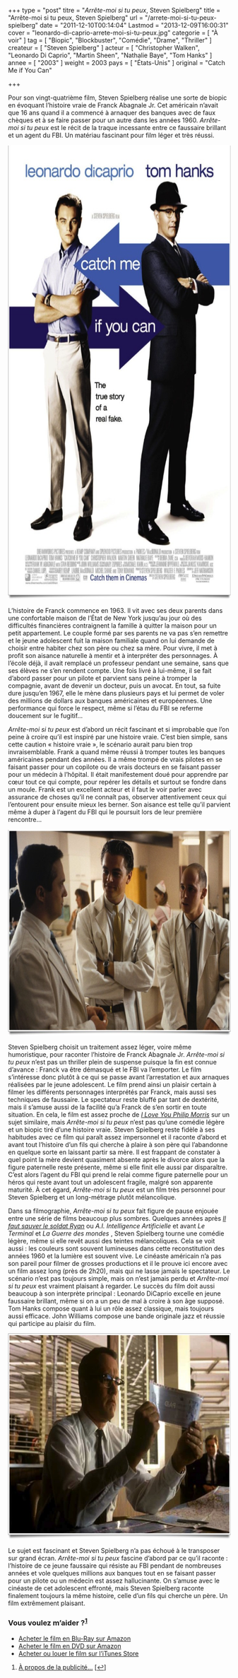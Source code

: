 +++
type = "post"
titre = "<em>Arrête-moi si tu peux</em>, Steven Spielberg"
title = "Arrête-moi si tu peux, Steven Spielberg"
url = "/arrete-moi-si-tu-peux-spielberg"
date = "2011-12-10T00:14:04"
Lastmod = "2013-12-09T16:00:31"
cover = "leonardo-di-caprio-arrete-moi-si-tu-peux.jpg"
categorie = [ "À voir" ]
tag = [ "Biopic", "Blockbuster", "Comédie", "Drame", "Thriller" ]
createur = [ "Steven Spielberg" ]
acteur = [ "Christopher Walken", "Leonardo Di Caprio", "Martin Sheen", "Nathalie Baye", "Tom Hanks" ]
annee = [ "2003" ]
weight = 2003
pays = [ "États-Unis" ]
original = "Catch Me if You Can"

+++

<p>Pour son vingt-quatrième film, Steven Spielberg réalise une sorte de biopic en évoquant l&rsquo;histoire vraie de Franck Abagnale Jr. Cet américain n&rsquo;avait que 16 ans quand il a commencé à arnaquer des banques avec de faux chèques et à se faire passer pour un autre dans les années 1960. <em>Arrête-moi si tu peux</em> est le récit de la traque incessante entre ce faussaire brillant et un agent du FBI. Un matériau fascinant pour film léger et très réussi.</p>
<div style="text-align: center;"><a href="http://www.allocine.fr/film/fichefilm_gen_cfilm=35973.html"><img class="aligncenter" style="border-style: initial; border-color: initial; border-width: 0px;" src="arrete-moi-si-tu-peux-spielberg.jpg" alt="Arrete moi si tu peux spielberg" width="690" height="1028" border="0" /></a></div>
<p>L&rsquo;histoire de Franck commence en 1963. Il vit avec ses deux parents dans une confortable maison de l&rsquo;État de New York jusqu&rsquo;au jour où des difficultés financières contraignent la famille à quitter la maison pour un petit appartement. Le couple formé par ses parents ne va pas s&rsquo;en remettre et le jeune adolescent fuit la maison familiale quand on lui demande de choisir entre habiter chez son père ou chez sa mère. Pour vivre, il met à profit son aisance naturelle à mentir et à interpréter des personnages. À l&rsquo;école déjà, il avait remplacé un professeur pendant une semaine, sans que ses élèves ne s&rsquo;en rendent compte. Une fois livré à lui-même, il se fait d&rsquo;abord passer pour un pilote et parvient sans peine à tromper la compagnie, avant de devenir un docteur, puis un avocat. En tout, sa fuite dure jusqu&rsquo;en 1967, elle le mène dans plusieurs pays et lui permet de voler des millions de dollars aux banques américaines et européennes. Une performance qui force le respect, même si l&rsquo;étau du FBI se referme doucement sur le fugitif…</p>
<p><em>Arrête-moi si tu peux</em> est d&rsquo;abord un récit fascinant et si improbable que l&rsquo;on peine à croire qu&rsquo;il est inspiré par une histoire vraie. C&rsquo;est bien simple, sans cette caution &laquo;&nbsp;histoire vraie&nbsp;&raquo;, le scénario aurait paru bien trop invraisemblable. Frank a quand même réussi à tromper toutes les banques américaines pendant des années. Il a même trompé de vrais pilotes en se faisant passer pour un copilote ou de vrais docteurs en se faisant passer pour un médecin à l&rsquo;hôpital. Il était manifestement doué pour apprendre par cœur tout ce qui compte, pour repérer les détails et surtout se fondre dans un moule. Frank est un excellent acteur et il faut le voir parler avec assurance de choses qu&rsquo;il ne connaît pas, observer attentivement ceux qui l&rsquo;entourent pour ensuite mieux les berner. Son aisance est telle qu&rsquo;il parvient même à duper à l&rsquo;agent du FBI qui le poursuit lors de leur première rencontre…</p>
<div style="text-align: center;"><img class="aligncenter" style="border-style: initial; border-color: initial; border-width: 0px;" src="steven-spielberg-arrete-moi-si-tu-peux.jpg" alt="Steven spielberg arrete moi si tu peux" width="690" height="467" border="0" /></div>
<p>Steven Spielberg choisit un traitement assez léger, voire même humoristique, pour raconter l&rsquo;histoire de Franck Abagnale Jr. <em>Arrête-moi si tu peux</em> n&rsquo;est pas un thriller plein de suspense puisque la fin est connue d&rsquo;avance : Franck va être démasqué et le FBI va l&rsquo;emporter. Le film s&rsquo;intéresse donc plutôt à ce qui se passe avant l&rsquo;arrestation et aux arnaques réalisées par le jeune adolescent. Le film prend ainsi un plaisir certain à filmer les différents personnages interprétés par Franck, mais aussi ses techniques de faussaire. Le spectateur reste bluffé par tant de dextérité, mais il s&rsquo;amuse aussi de la facilité qu&rsquo;a Franck de s&rsquo;en sortir en toute situation. En cela, le film est assez proche de <em><a href="/2010/02/11/i-love-you-phillip-morris-ficarra-requa/">I Love You Philip Morris</a></em> sur un sujet similaire, mais <em>Arrête-moi si tu peux</em> n&rsquo;est pas qu&rsquo;une comédie légère et un biopic tiré d&rsquo;une histoire vraie. Steven Spielberg reste fidèle à ses habitudes avec ce film qui paraît assez impersonnel et il raconte d&rsquo;abord et avant tout l&rsquo;histoire d&rsquo;un fils qui cherche à plaire à son père qui l&rsquo;abandonne en quelque sorte en laissant partir sa mère. Il est frappant de constater à quel point la mère devient quasiment absente après le divorce alors que la figure paternelle reste présente, même si elle finit elle aussi par disparaître. C&rsquo;est alors l&rsquo;agent du FBI qui prend le relai comme figure paternelle pour un héros qui reste avant tout un adolescent fragile, malgré son apparente maturité. À cet égard, <em>Arrête-moi si tu peux</em> est un film très personnel pour Steven Spielberg et un long-métrage plutôt mélancolique.</p>
<p>Dans sa filmographie, <em>Arrête-moi si tu peux</em> fait figure de pause enjouée entre une série de films beaucoup plus sombres. Quelques années après <em><a href="/2011/11/26/il-faut-sauver-le-soldat-ryan-spielberg/">Il faut sauver le soldat Ryan</a></em> ou <em>A.I. Intelligence Artificielle</em> et avant <em>Le Terminal</em> et <em>La Guerre des mondes </em>, Steven Spielberg tourne une comédie légère, même si elle revêt aussi des teintes mélancoliques. Cela se voit aussi : les couleurs sont souvent lumineuses dans cette reconstitution des années 1960 et la lumière est souvent vive. Le cinéaste américain n&rsquo;a pas son pareil pour filmer de grosses productions et il le prouve ici encore avec un film assez long (près de 2h20), mais qui ne lasse jamais le spectateur. Le scénario n&rsquo;est pas toujours simple, mais on n&rsquo;est jamais perdu et <em>Arrête-moi si tu peux</em> est vraiment plaisant à regarder. Le succès du film doit aussi beaucoup à son interprète principal : Leonardo DiCaprio excelle en jeune faussaire brillant, même si on a un peu de mal à croire à son âge supposé. Tom Hanks compose quant à lui un rôle assez classique, mais toujours aussi efficace. John Williams compose une bande originale jazz et réussie qui participe au plaisir du film.</p>
<div style="text-align: center;"><img class="aligncenter" style="border-style: initial; border-color: initial; border-width: 0px;" src="arrete-moi-si-tu-peux-tom-hanks.jpg" alt="Arrete moi si tu peux tom hanks" width="690" height="466" border="0" /></div>
<p>Le sujet est fascinant et Steven Spielberg n&rsquo;a pas échoué à le transposer sur grand écran. <em>Arrête-moi si tu peux</em> fascine d&rsquo;abord par ce qu&rsquo;il raconte : l&rsquo;histoire de ce jeune faussaire qui résiste au FBI pendant de nombreuses années et vole quelques millions aux banques tout en se faisant passer pour un pilote ou un médecin est assez hallucinante. On s&rsquo;amuse avec le cinéaste de cet adolescent effronté, mais Steven Spielberg raconte finalement toujours la même histoire, celle d&rsquo;un fils qui cherche un père. Un film extrêmement plaisant.</p>
<div class="amazon">
<h3>Vous voulez m&rsquo;aider ?<sup><a href="#footnote_0_5385" id="identifier_0_5385" class="footnote-link footnote-identifier-link" title="&Agrave; propos de la publicit&eacute;&hellip;">1</a></sup></h3>
<ul>
<li><a href="http://www.amazon.fr/gp/product/B00ABIPJ3Y/ref=as_li_ss_tl?ie=UTF8&tag=leblogdenic07-21&linkCode=as2&camp=1642&creative=19458&creativeASIN=B00ABIPJ3Y">Acheter le film en Blu-Ray sur Amazon</a></li>
<li><a href="http://www.amazon.fr/gp/product/B000FUM0U8/ref=as_li_ss_tl?ie=UTF8&tag=leblogdenic07-21&linkCode=as2&camp=1642&creative=19458&creativeASIN=B000FUM0U8">Acheter le film en DVD sur Amazon</a></li>
<li><a href="https://itunes.apple.com/fr/movie/arrete-moi-si-tu-peux/id369595929">Acheter ou louer le film sur l&rsquo;iTunes Store</a></li>
</ul>
</div>
<ol class="footnotes"><li id="footnote_0_5385" class="footnote"><a href="/a-propos/publicite/">À propos de la publicité…</a> [<a href="#identifier_0_5385" class="footnote-link footnote-back-link">&#8617;</a>]</li></ol>
